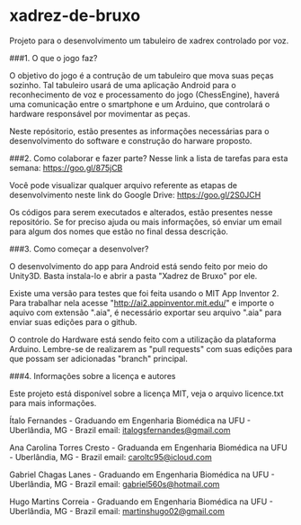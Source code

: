 # xadrez-de-bruxo
Projeto para o desenvolvimento um tabuleiro de xadrex controlado por voz.

###1. O que o jogo faz?

O objetivo do jogo é a contrução de um tabuleiro que mova suas peças sozinho.
Tal tabuleiro usará de uma aplicação Android para o  reconhecimento de voz e processamento do jogo (ChessEngine), haverá uma comunicação entre o smartphone e um Arduino, que controlará o hardware responsável por movimentar as peças.

Neste repósitorio, estão presentes as informações necessárias para o desenvolvimento do software e construção do harware proposto.


###2. Como colaborar e fazer parte? 
Nesse link a lista de tarefas para esta semana: https://goo.gl/875jCB

Você pode visualizar qualquer arquivo referente as etapas de desenvolvimento neste link do Google Drive: https://goo.gl/2S0JCH

Os códigos para serem executados e alterados, estão presentes nesse repositório.
Se for preciso ajuda ou mais informações, só enviar um email para algum dos nomes que estão no final dessa descrição.


###3. Como começar a desenvolver?

O desenvolvimento do app para Android está sendo feito por meio do Unity3D. Basta instala-lo e abrir a pasta "Xadrez de Bruxo" por ele.

Existe uma versão para testes que foi feita usando o MIT App Inventor 2. Para trabalhar nela acesse "http://ai2.appinventor.mit.edu/" e importe o aquivo com extensão ".aia", é necessário exportar seu arquivo ".aia" para enviar suas edições para o github.

O controle do Hardware está sendo feito com a utilização da plataforma Arduino.
Lembre-se de realizarem as "pull requests" com suas edições para que possam ser adicionadas "branch" principal.

###4. Informações sobre a licença e autores

Este projeto está disponível sobre a licença MIT, veja o arquivo licence.txt para mais informações.

Ítalo Fernandes - Graduando em Engenharia Biomédica na UFU - Uberlândia, MG - Brazil 
email: italogsfernandes@gmail.com

Ana Carolina Torres Cresto - Graduanda em Engenharia Biomédica na UFU - Uberlândia, MG - Brazil
email: caroltc95@icloud.com

Gabriel Chagas Lanes - Graduando em Engenharia Biomédica na UFU - Uberlândia, MG - Brazil
email: gabriel560s@hotmail.com

Hugo Martins Correia - Graduando em Engenharia Biomédica na UFU - Uberlândia, MG - Brazil
email: martinshugo02@gmail.com







